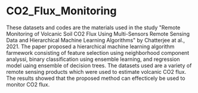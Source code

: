 # CO2_Flux_Monitoring

These datasets and codes are the materials used in the study "Remote Monitoring of Volcanic Soil CO2 Flux Using Multi-Sensors Remote Sensing Data and Hierarchical Machine Learning Algorithms" by Chatterjee at al., 2021. The paper proposed a hierarchical machine learning algorithm farmework consisting of feature selection using neighborhood component analyssi, binary classification using ensemble learning, and regression model uaing ensemble of decision trees. The datasets used are a variety of remote sensing products which were used to estimate volcanic CO2 flux. The results showed that the proposed method can effecticely be used to monitor CO2 flux. 
